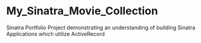 # My_Sinatra_Movie_Collection
Sinatra Portfolio Project demonstrating an understanding of building Sinatra Applications which utilize ActiveRecord
